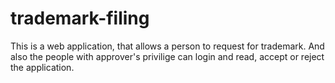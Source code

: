 # trademark-filing
This is a web application, that allows a person to request for trademark. And also the people with approver's privilige can login and read, accept or reject the application.
